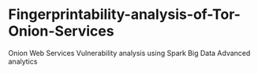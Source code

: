 # Fingerprintability-analysis-of-Tor-Onion-Services
Onion Web Services Vulnerability analysis using Spark Big Data Advanced analytics
